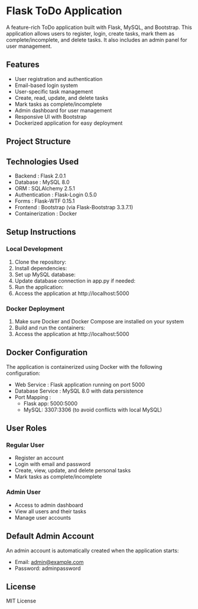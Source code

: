 # Flask ToDo Application
A feature-rich ToDo application built with Flask, MySQL, and Bootstrap. This application allows users to register, login, create tasks, mark them as complete/incomplete, and delete tasks. It also includes an admin panel for user management.

## Features
- User registration and authentication
- Email-based login system
- User-specific task management
- Create, read, update, and delete tasks
- Mark tasks as complete/incomplete
- Admin dashboard for user management
- Responsive UI with Bootstrap
- Dockerized application for easy deployment
## Project Structure
## Technologies Used
- Backend : Flask 2.0.1
- Database : MySQL 8.0
- ORM : SQLAlchemy 2.5.1
- Authentication : Flask-Login 0.5.0
- Forms : Flask-WTF 0.15.1
- Frontend : Bootstrap (via Flask-Bootstrap 3.3.7.1)
- Containerization : Docker
## Setup Instructions
### Local Development
1. Clone the repository:
2. Install dependencies:
3. Set up MySQL database:
4. Update database connection in app.py if needed:
5. Run the application:
6. Access the application at http://localhost:5000
### Docker Deployment
1. Make sure Docker and Docker Compose are installed on your system
2. Build and run the containers:
3. Access the application at http://localhost:5000
## Docker Configuration
The application is containerized using Docker with the following configuration:

- Web Service : Flask application running on port 5000
- Database Service : MySQL 8.0 with data persistence
- Port Mapping :
  - Flask app: 5000:5000
  - MySQL: 3307:3306 (to avoid conflicts with local MySQL)
## User Roles
### Regular User
- Register an account
- Login with email and password
- Create, view, update, and delete personal tasks
- Mark tasks as complete/incomplete
### Admin User
- Access to admin dashboard
- View all users and their tasks
- Manage user accounts
## Default Admin Account
An admin account is automatically created when the application starts:

- Email: admin@example.com
- Password: adminpassword
## License
MIT License
